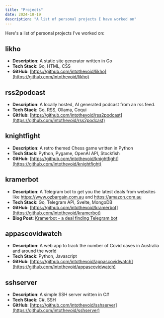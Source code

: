 ```yaml
---
title: "Projects"
date: 2024-10-19
description: "A list of personal projects I have worked on"
---
```


Here's a list of personal projects I've worked on:

## likho

- **Description**: A static site generator written in Go
- **Tech Stack**: Go, HTML, CSS
- **GitHub**: [https://github.com/intothevoid/likho](https://github.com/intothevoid/likho)

## rss2podcast

- **Description**: A locally hosted, AI generated podcast from an rss feed.
- **Tech Stack**: Go, RSS, Ollama, Coqui
- **GitHub**: [https://github.com/intothevoid/rss2podcast](https://github.com/intothevoid/rss2podcast)

## knightfight

- **Description**: A retro themed Chess game written in Python
- **Tech Stack**: Python, Pygame, OpenAI API, Stockfish
- **GitHub**: [https://github.com/intothevoid/knightfight](https://github.com/intothevoid/knightfight)

## kramerbot

- **Description**: A Telegram bot to get you the latest deals from websites like https://www.ozbargain.com.au and https://amazon.com.au
- **Tech Stack**: Go, Telegram API, Svelte, MongoDB
- **GitHub**: [https://github.com/intothevoid/kramerbot](https://github.com/intothevoid/kramerbot)
- **Blog Post**: [Kramerbot - a deal finding Telegram bot](https://intothevoid.github.io/kramerbot---a-deal-finding-telegram-bot-2025-04-04.html)

## appascovidwatch

- **Description**: A web app to track the number of Covid cases in Australia and around the world 
- **Tech Stack**: Python, Javascript
- **GitHub**: [https://github.com/intothevoid/appascovidwatch](https://github.com/intothevoid/appascovidwatch)

## sshserver

- **Description**: A simple SSH server written in C#
- **Tech Stack**: C#, SSH
- **GitHub**: [https://github.com/intothevoid/sshserver](https://github.com/intothevoid/sshserver)